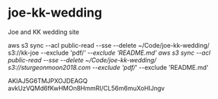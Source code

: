 # joe-kk-wedding
Joe and KK wedding site

aws s3 sync --acl public-read --sse --delete ~/Code/joe-kk-wedding/ s3://kk-joe --exclude 'pdf/*' --exclude 'README.md'
aws s3 sync --acl public-read --sse --delete ~/Code/joe-kk-wedding/ s3://sturgeonmoon2018.com --exclude 'pdf/*' --exclude 'README.md'

AKIAJ5G6TMJPXOJDEAGQ
avkUzVQMd6fKwHMOn8HmmRI/CL56m6muXoHIJngv